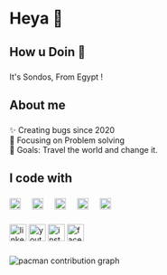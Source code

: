 <h1 align="left">Heya 👧</h1>

###

<h2 align="left">How u Doin 👀</h2>

###

<p align="left">It's Sondos, From Egypt !</p>

###

<h2 align="left">About me</h2>

###

<p align="left">✨ Creating bugs since 2020 <br>🔧 Focusing on Problem solving<br>🎯 Goals: Travel the world and change it.</p>

###

<h2 align="left">I code with</h2>

###

<div align="left">
  <img src="https://cdn.jsdelivr.net/gh/devicons/devicon/icons/cplusplus/cplusplus-original.svg" height="20px" alt="cplusplus logo"  />
  <img width="12" />
  <img src="https://cdn.jsdelivr.net/gh/devicons/devicon/icons/html5/html5-original.svg" height="20px" alt="html5 logo"  />
  <img width="12" />
  <img src="https://cdn.jsdelivr.net/gh/devicons/devicon/icons/css3/css3-original.svg" height="20px" alt="css3 logo"  />
  <img width="12" />
  <img src="https://cdn.jsdelivr.net/gh/devicons/devicon/icons/javascript/javascript-original.svg" height="20px" alt="javascript logo"  />
  <img width="12" />
  <img src="https://cdn.jsdelivr.net/gh/devicons/devicon/icons/react/react-original.svg" height="20px" alt="react logo"  />
</div>

###

<div align="left">
  <img src="https://img.shields.io/static/v1?message=LinkedIn&logo=linkedin&label=&color=0077B5&logoColor=white&labelColor=&style=for-the-badge" height="30" alt="linkedin logo"  />
  <img src="https://img.shields.io/static/v1?message=Youtube&logo=youtube&label=&color=FF0000&logoColor=white&labelColor=&style=for-the-badge" height="30" alt="youtube logo"  />
  <img src="https://img.shields.io/static/v1?message=Instagram&logo=instagram&label=&color=E4405F&logoColor=white&labelColor=&style=for-the-badge" height="30" alt="instagram logo"  />
  <img src="https://img.shields.io/static/v1?message=Facebook&logo=facebook&label=&color=1877F2&logoColor=white&labelColor=&style=for-the-badge" height="30" alt="facebook logo"  />
</div>

###

<picture>
  <source media="(prefers-color-scheme: dark)" srcset="https://raw.githubusercontent.com/Sond0s/Sond0s/output/pacman-contribution-graph-dark.svg">
  <source media="(prefers-color-scheme: light)" srcset="https://raw.githubusercontent.com/Sond0s/Sond0s/output/pacman-contribution-graph.svg">
  <img alt="pacman contribution graph" src="https://raw.githubusercontent.com/Sond0s/Sond0s/output/pacman-contribution-graph.svg">
</picture>

###
